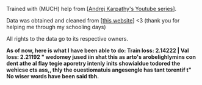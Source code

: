 Trained with (MUCH) help from [<a href="https://www.youtube.com/watch?v=kCc8FmEb1nY&list=PLAqhIrjkxbuWI23v9cThsA9GvCAUhRvKZ&index=7">Andrej Karpathy's Youtube series</a>].

Data was obtained and cleaned from [<a href="https://grail.moe">this website</a>] <3 (thank you for helping me through my schooling days)

All rights to the data go to its respective owners.

<b>As of now, here is what I have been able to do:<b>
Train loss: 2.14222 | Val loss: 2.21192
" wedomey jused iin shat this as arto's arobelighlymins con dent athe al flay tegie aporetry intenly inits showialdue todored the wehicse cts ass,, thly the ouestiomatuis angesengle has tant torentif t"
No wiser words have been said tbh.
